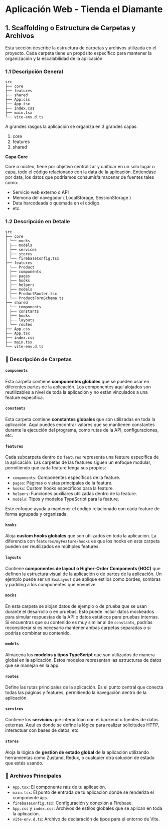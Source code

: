 # Aplicación Web - Tienda el Diamante

## 1. Scaffolding o Estructura de Carpetas y Archivos

Esta sección describe la estructura de carpetas y archivos utilizada en el proyecto. Cada carpeta tiene un propósito específico para mantener la organización y la escalabilidad de la aplicación.

### 1.1 Descripción General

```
src
├── core
├── features
├── shared
├── App.css
├── App.tsx
├── index.css
├── main.tsx
└── vite-env.d.ts
```

A grandes rasgos la aplicación se organiza en 3 grandes capas:

1. core
2. features
3. shared

**Capa Core**

Core o núcleo, tiene por objetivo centralizar y unificar en un solo lugar o capa, todo el código relacionado con la data de la aplicación. Entiendáse por data, los datos que podríamos consumir/almacenar de fuentes tales como:

- Servicio web externo o API
- Memoria del navegador ( LocalStorage, SessionStorage )
- Data harcodeada o quemada en el código.
- etc.

### 1.2 Descripción en Detalle

```
src
├── core
│ └── mocks
│ ├── models
│ ├── services
│ ├── stores
│ └── firebaseConfig.tsx
├── features
│ └── Product
│ ├── components
│ ├── pages
│ ├── hooks
│ ├── helpers
│ ├── models
│ ├── ProductRouter.tsx
│ └── ProductFormSchema.ts
├── shared
│ └── components
│ ├── constants
│ ├── hooks
│ ├── layouts
│ └── routes
├── App.css
├── App.tsx
├── index.css
├── main.tsx
└── vite-env.d.ts
```

### 📂 Descripción de Carpetas

#### `components`

Esta carpeta contiene **componentes globales** que se pueden usar en diferentes partes de la aplicación. Los componentes aquí alojados son reutilizables a nivel de toda la aplicación y no están vinculados a una feature específica.

#### `constants`

Esta carpeta contiene **constantes globales** que son utilizadas en toda la aplicación. Aquí puedes encontrar valores que se mantienen constantes durante la ejecución del programa, como rutas de la API, configuraciones, etc.

#### `features`

Cada subcarpeta dentro de `features` representa una feature específica de la aplicación. Las carpetas de las features siguen un enfoque modular, permitiendo que cada feature tenga sus propios:

- `components`: Componentes específicos de la feature.
- `pages`: Páginas o vistas principales de la feature.
- `hooks`: Custom hooks específicos para la feature.
- `helpers`: Funciones auxiliares utilizadas dentro de la feature.
- `models`: Tipos y modelos TypeScript para la feature.

Este enfoque ayuda a mantener el código relacionado con cada feature de forma agrupada y organizada.

#### `hooks`

Aloja **custom hooks globales** que son utilizados en toda la aplicación. La diferencia con `features/myFeature/hooks` es que los hooks en esta carpeta pueden ser reutilizados en múltiples features.

#### `layouts`

Contiene **componentes de layout o Higher-Order Components (HOC)** que definen la estructura visual de la aplicación o de partes de la aplicación. Un ejemplo puede ser un `BoxLayout` que aplique estilos como bordes, sombras y padding a los componentes que envuelve.

#### `mocks`

En esta carpeta se alojan datos de ejemplo o de prueba que se usan durante el desarrollo o en pruebas. Esto puede incluir datos mockeados para simular respuestas de la API o datos estáticos para pruebas internas. Si encuentras que su contenido es muy similar al de `constants`, podrías reconsiderar si es necesario mantener ambas carpetas separadas o si podrías combinar su contenido.

#### `models`

Almacena los **modelos y tipos TypeScript** que son utilizados de manera global en la aplicación. Estos modelos representan las estructuras de datos que se manejan en la app.

#### `routes`

Define las rutas principales de la aplicación. Es el punto central que conecta todas las páginas y features, permitiendo la navegación dentro de la aplicación.

#### `services`

Contiene los **servicios** que interactúan con el backend o fuentes de datos externas. Aquí es donde se define la lógica para realizar solicitudes HTTP, interactuar con bases de datos, etc.

#### `stores`

Aloja la lógica de **gestión de estado global** de la aplicación utilizando herramientas como Zustand, Redux, o cualquier otra solución de estado que estés usando.

### 📄 Archivos Principales

- `App.tsx`: El componente raíz de tu aplicación.
- `main.tsx`: El punto de entrada de tu aplicación donde se renderiza el componente `App`.
- `firebaseConfig.tsx`: Configuración y conexión a Firebase.
- `App.css` y `index.css`: Archivos de estilos globales que se aplican en toda la aplicación.
- `vite-env.d.ts`: Archivo de declaración de tipos para el entorno de Vite.
